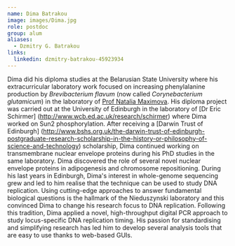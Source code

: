 ```yaml
---
name: Dima Batrakou
image: images/Dima.jpg
role: postdoc
group: alum
aliases:
  - Dzmitry G. Batrakou
links:
  linkedin: dzmitry-batrakou-45923934
---
```

Dima did his diploma studies at the Belarusian State University where his extracurricular laboratory work focused on increasing 
phenylalanine production by *Brevibacterium flavum* (now called *Corynebacterium glutamicum*) in the laboratory of
[Prof Natalia Maximova](http://www.bio.bsu.by/genetics/maximovanp_english.phtml).
His diploma project was carried out at the University of Edinburgh in the laboratory of [Dr Eric Schirmer]
(http://www.wcb.ed.ac.uk/research/schirmer) where Dima worked on Sun2 phosphorylation. After receiving a [Darwin Trust of Edinburgh]
(http://www.bshs.org.uk/the-darwin-trust-of-edinburgh-postgraduate-research-scholarship-in-the-history-or-philosophy-of-science-and-technology)
scholarship, Dima continued working on transmembrane nuclear envelope proteins during his PhD studies in the same laboratory. 
Dima discovered the role of several novel nuclear envelope proteins in adipogenesis and chromosome repositioning.
During his last years in Edinburgh, Dima's interest in whole-genome sequencing grew and led to him realise that the technique 
can be used to study DNA replication. Using cutting-edge approaches to answer fundamental biological questions is the hallmark 
of the Nieduszynski laboratory and this convinced Dima to change his research focus to DNA replication. Following this tradition, 
Dima applied a novel, high-throughput digital PCR approach to study locus-specific DNA replication timing. His passion for standardising 
and simplifying research has led him to develop several analysis tools that are easy to use thanks to web-based GUIs.


